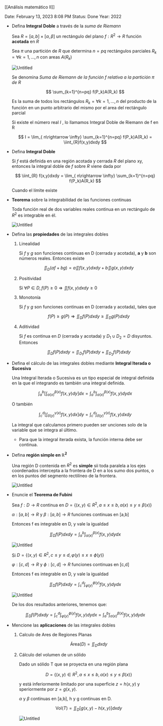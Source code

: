 [[Análisis matemático II]]

Date: February 13, 2023 8:08 PM
Status: Done
Year: 2022

- Defina **Integral Doble** a través de la *suma de Riemann*
    
    Sea $R=[a,b]\times [\alpha,\beta]$ un rectángulo del plano $f:R^2 \rightarrow R$ función **acotada** en $R$
    
    Sea $\pi$ una partición de $R$ que determina $n=pq$ rectángulos parciales $R_k = \forall k =1,\dots , n$ con areas $A(R_k)$
    
    ![Untitled](_private/Images/Integrales%20dobles%20en%20coordenadas%20rectangulares/Untitled.png)
    
    Se denomina *Suma de Riemann de la función f relativa a la partición $\pi$ de* $R$
    
    $$
    \sum_{k=1}^{n=pq} f(P_k)A(R_k)
    $$
    
    Es la suma de todos los rectángulos $R_k = \forall k =1,\dots , n$ del producto de la función en un punto arbitrario del mismo por el area del rectángulo parcial
    
    Si existe el número real $I$ , lo llamamos Integral Doble de Riemann de f en R
    
    $$
    I = \lim_{ n\rightarrow \infty} \sum_{k=1}^{n=pq} f(P_k)A(R_k) = \iint_{R}f(x,y)dxdy
    $$
    
- Defina **Integral Doble**
    
     Si $f$ está definida en una región acotada y cerrada $R$ del plano xy, entonces la integral doble de $f$ sobre $R$ viene dada por 
    
    $$
    \iint_{R} f(x,y)dxdy = \lim_{ n\rightarrow \infty} \sum_{k=1}^{n=pq} f(P_k)A(R_k)
    $$
    
    Cuando el límite existe
    
- **Teorema** sobre la integrabilidad de las funciones continuas
    
    Toda función real de dos variables reales continua en un rectángulo de $R^2$ es integrable en él.
    
    ![Untitled](_private/Images/Integrales%20dobles%20en%20coordenadas%20rectangulares/Untitled%201.png)
    
- Defina las **propiedades** de las integrales dobles
    1. Linealidad
        
        Si $f$ y $g$ son funciones continuas en D (cerrada y acotada), **a** y **b** son números reales. Entonces existe  
        
        $$
        \iint_D(af+bg)=a\iint f(x,y) dxdy + b\iint g(x,y) dxdy
        $$
        
    2. Positividad
        
        Si $\forall P \in D, f(P) \geq0 \Rightarrow \iint f(x,y) dxdy \geq 0$
        
    3. Monotonía
        
        Si $f$ y $g$ son funciones continuas en D (cerrada y acotada), tales que 
        
        $$
        f(P)\geq g(P) \Rightarrow \iint_D f(P) dxdy \geq \iint_D g(P) dxdy
        $$
        
    4. Aditividad
        
        Si $f$ es continua en $D$ (cerrada y acotada) y $D_1 \cup D_2 = D$ disyuntos. Entonces 
        
        $$
        \iint_D f(P)dxdy = \iint_{D_1} f(P)dxdy + \iint_{D_2} f(P)dxdy
        $$
        
- Defina el cálculo de las integrales dobles mediante **Integral Iterada o Sucesiva**
    
    Una Integral Iterada o Sucesiva es un tipo especial de integral definida en la que el integrando es también una integral definida.
    
    $$
    \int_a^b \left[ \int_{\alpha(x)}^{\beta(x)}f(x,y)dy\right]dx = \int_a^b  \int_{\alpha(x)}^{\beta(x)}f(x,y)dydx
    $$
    
    O también
    
    $$
    \int_c^d \left[ \int_{\delta(y)}^{\gamma(x)}f(x,y)dx\right]dy = \int_c^d \int_{\delta(y)}^{\gamma(x)}f(x,y)dxdy
    $$
    
    La integral que calculamos primero pueden ser unciones solo de la variable que se integra al último.
    
    - Para que la integral iterada exista, la función interna debe ser continua.

- Defina **región simple en $\mathbb{R^2}$**
    
    Una región D contenida en $R^2$ es **simple** sii toda paralela a los ejes coordenados intercepta a la frontera de D en a los sumo dos puntos, o en los puntos del segmento rectilíneo de la frontera.
    
    ![Untitled](_private/Images/Integrales%20dobles%20en%20coordenadas%20rectangulares/Untitled%202.png)
    
- Enuncie el **Teorema de Fubini**
    
    Sea $f:D \rightarrow R$ continua en $D=\left\lbrace (x,y) \in R^2, a\leq x\leq b, \alpha(x)\leq y\leq \beta(x) \right\rbrace$
    
    $\alpha : [a,b] \rightarrow R$ y $\beta : [a,b] \rightarrow R$  funciones continuas en [a,b]
    
    Entonces f es integrable en D, y vale la igualdad
    
    $$
    \iint_D f(P)dxdy = \int_a^b  \int_{\alpha(x)}^{\beta(x)}f(x,y)dydx
    $$
    
    ![Untitled](_private/Images/Integrales%20dobles%20en%20coordenadas%20rectangulares/Untitled%203.png)
    
    Si $D=\left\lbrace (x,y) \in R^2, c\leq y\leq d, \varphi(y)\leq x\leq \phi(y) \right\rbrace$
    
    $\varphi : [c,d] \rightarrow R$ y $\phi : [c,d] \rightarrow R$  funciones continuas en [c,d]
    
    Entonces f es integrable en D, y vale la igualdad
    
    $$
    \iint_D f(P)dxdy = \int_c^d  \int_{\varphi(y)}^{\phi(y)}f(x,y)dydx
    $$
    
    ![Untitled](_private/Images/Integrales%20dobles%20en%20coordenadas%20rectangulares/Untitled%204.png)
    
    De los dos resultados anteriores, tenemos que:
    
    $$
    \iint_D f(P)dxdy = \int_c^d  \int_{\varphi(y)}^{\phi(y)}f(x,y)dydx = \int_a^b  \int_{\alpha(x)}^{\beta(x)}f(x,y)dydx
    $$
    
- Mencione las **aplicaciones** de las integrales dobles
    1. Calculo de Ares de Regiones Planas
        
        $$
        \text{Área}(D)=\iint_Ddxdy
        $$
        
    2. Cálculo del volumen de un sólido
        
        Dado un sólido T que se proyecta en una región plana 
        
        $$
        D=\left\lbrace (x,y) \in R^2, a\leq x\leq b, \alpha(x)\leq y\leq \beta(x) \right\rbrace
        $$
        
        y está inferiormente limitado por una superficie $z=h(x,y)$ y speriormente por $z=g(x,y)$.
        
        $\alpha$ y $\beta$ continuas en [a,b], h y g continuas en D.
        
        $$
        \text{Vol}(T) = \iint_D[g(x,y)-h(x,y)]dxdy
        $$
        
        ![Untitled](_private/Images/Integrales%20dobles%20en%20coordenadas%20rectangulares/Untitled%205.png)



